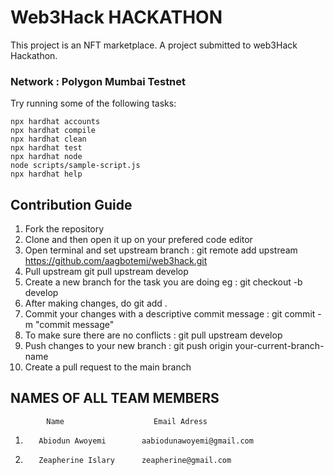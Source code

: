 # Web3Hack HACKATHON

This project is an NFT marketplace. A project submitted to web3Hack Hackathon.

### Network : Polygon Mumbai Testnet


Try running some of the following tasks:

```shell
npx hardhat accounts
npx hardhat compile
npx hardhat clean
npx hardhat test
npx hardhat node
node scripts/sample-script.js
npx hardhat help
```

## Contribution Guide

1. Fork the repository
2. Clone and then open it up on your prefered code editor
3. Open terminal and set upstream branch : git remote add upstream https://github.com/aagbotemi/web3hack.git
4. Pull upstream git pull upstream develop
5. Create a new branch for the task you are doing eg : git checkout -b develop
6. After making changes, do git add .
7. Commit your changes with a descriptive commit message : git commit -m "commit message"
8. To make sure there are no conflicts : git pull upstream develop
9. Push changes to your new branch : git push origin your-current-branch-name
10. Create a pull request to the main branch

## NAMES OF ALL TEAM MEMBERS

    		Name					Email Adress

1.        Abiodun Awoyemi 		 aabiodunawoyemi@gmail.com
2.        Zeapherine Islary      zeapherine@gmail.com
